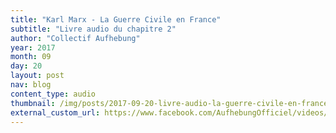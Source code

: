 ```yaml
---
title: "Karl Marx - La Guerre Civile en France"
subtitle: "Livre audio du chapitre 2"
author: "Collectif Aufhebung"
year: 2017
month: 09
day: 20
layout: post
nav: blog
content_type: audio
thumbnail: /img/posts/2017-09-20-livre-audio-la-guerre-civile-en-france-chapitre-2/thumbnail.jpg
external_custom_url: https://www.facebook.com/AufhebungOfficiel/videos/2100070953351847/
---
```

